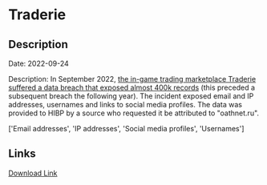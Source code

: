 # Traderie

## Description

Date: 2022-09-24

Description:
In September 2022, <a href="https://techcrunch.com/2023/09/07/traderie-a-marketplace-for-in-game-items-alerts-users-to-data-breach/" target="_blank" rel="noopener">the in-game trading marketplace Traderie suffered a data breach that exposed almost 400k records</a> (this preceded a subsequent breach the following year). The incident exposed email and IP addresses, usernames and links to social media profiles. The data was provided to HIBP by a source who requested it be attributed to &quot;oathnet.ru&quot;.


['Email addresses', 'IP addresses', 'Social media profiles', 'Usernames']

## Links

[Download Link](https://link-to.net/1229997/878.23287046188/dynamic/?r=dHJhZGVyaWUuY29t)